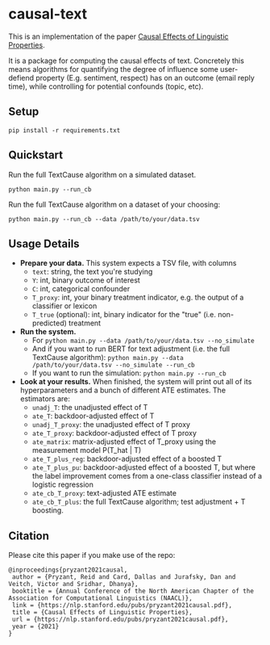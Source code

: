 # causal-text
This is an implementation of the paper [Causal Effects of Linguistic Properties](https://nlp.stanford.edu/pubs/pryzant2021causal.pdf).

It is a package for computing the causal effects of text. Concretely this means algorithms for quantifying the degree of influence some user-defiend property (E.g. sentiment, respect) has on an outcome (email reply time), while controlling for potential confounds (topic, etc). 

## Setup

```
pip install -r requirements.txt
```

## Quickstart

Run the full TextCause algorithm on a simulated dataset.

```
python main.py --run_cb 
```
Run the full TextCause algorithm on a dataset of your choosing:
```
python main.py --run_cb --data /path/to/your/data.tsv 
```


## Usage Details

* **Prepare your data.** This system expects a TSV file, with columns
  * `text`: string, the text you're studying
  * `Y`: int, binary outcome of interest
  * `C`: int, categorical confounder
  * `T_proxy`: int, your binary treatment indicator, e.g. the output of a classifier or lexicon
  * `T_true` (optional): int, binary indicator for the "true" (i.e. non-predicted) treatment
* **Run the system.** 
  * For `python main.py --data /path/to/your/data.tsv --no_simulate`
  * And if you want to run BERT for text adjustment (i.e. the full TextCause algorithm): 
     `python main.py --data /path/to/your/data.tsv --no_simulate --run_cb`
  * If you want to run the simulation: `python main.py --run_cb`
* **Look at your results.** When finished, the system will print out all of its hyperparameters and a bunch of different ATE estimates. The estimators are:
    * `unadj_T`: the unadjusted effect of T
    * `ate_T`: backdoor-adjusted effect of T
    * `unadj_T_proxy`: the unadjusted effect of T proxy
    * `ate_T_proxy`: backdoor-adjusted effect of T proxy
    * `ate_matrix`: matrix-adjusted effect of T_proxy using the measurement model P(T_hat | T)
    * `ate_T_plus_reg`: backdoor-adjusted effect of a boosted T
    * `ate_T_plus_pu`: backdoor-adjusted effect of a boosted T, but where the label improvement comes from a one-class classifier instead of a logistic regression
    * `ate_cb_T_proxy`: text-adjusted ATE estimate
    * `ate_cb_T_plus`: the full TextCause algorithm; test adjustment + T boosting.
    

## Citation

Please cite this paper if you make use of the repo:

```
@inproceedings{pryzant2021causal,
 author = {Pryzant, Reid and Card, Dallas and Jurafsky, Dan and Veitch, Victor and Sridhar, Dhanya},
 booktitle = {Annual Conference of the North American Chapter of the Association for Computational Linguistics (NAACL)},
 link = {https://nlp.stanford.edu/pubs/pryzant2021causal.pdf},
 title = {Causal Effects of Linguistic Properties},
 url = {https://nlp.stanford.edu/pubs/pryzant2021causal.pdf},
 year = {2021}
}
```
